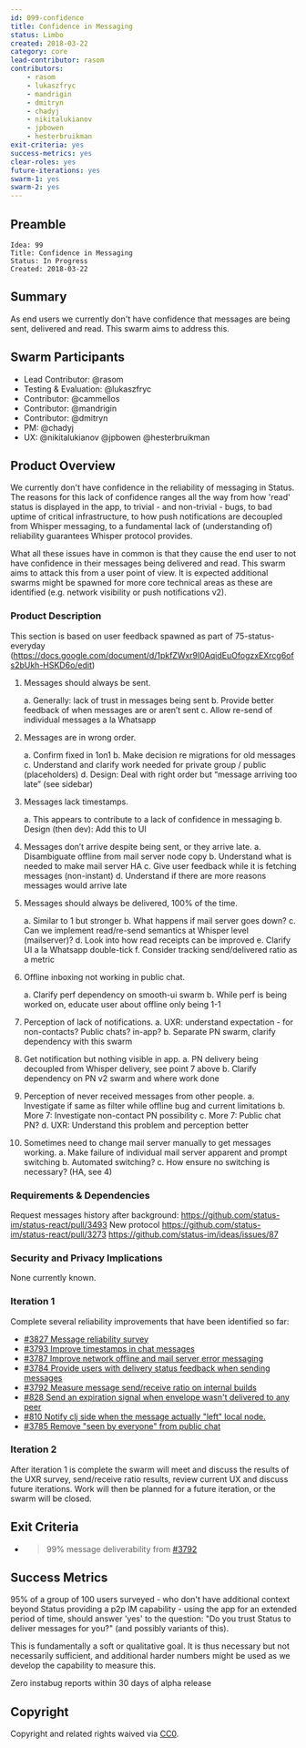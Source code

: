 ```yaml
---
id: 099-confidence
title: Confidence in Messaging
status: Limbo
created: 2018-03-22
category: core
lead-contributor: rasom
contributors:
    - rasom
    - lukaszfryc
    - mandrigin
    - dmitryn
    - chadyj
    - nikitalukianov
    - jpbowen
    - hesterbruikman
exit-criteria: yes
success-metrics: yes
clear-roles: yes
future-iterations: yes
swarm-1: yes
swarm-2: yes
---
```


## Preamble

    Idea: 99
    Title: Confidence in Messaging
    Status: In Progress
    Created: 2018-03-22


## Summary
As end users we currently don't have confidence that messages are being sent, delivered and read. This swarm aims to address this.

## Swarm Participants
- Lead Contributor: @rasom
- Testing & Evaluation: @lukaszfryc
- Contributor: @cammellos
- Contributor: @mandrigin
- Contributor: @dmitryn
- PM: @chadyj
- UX: @nikitalukianov @jpbowen @hesterbruikman

## Product Overview

We currently don't have confidence in the reliability of messaging in Status. The reasons for this lack of confidence ranges all the way from how 'read' status is displayed in the app, to trivial - and non-trivial - bugs, to bad uptime of critical infrastructure, to how push notifications are decoupled from Whisper messaging, to a fundamental lack of (understanding of) reliability guarantees Whisper protocol provides.

What all these issues have in common is that they cause the end user to not have confidence in their messages being delivered and read. This swarm aims to attack this from a user point of view. It is expected additional swarms might be spawned for more core technical areas as these are identified (e.g. network visibility or push notifications v2).

### Product Description
This section is based on user feedback spawned as part of 75-status-everyday (https://docs.google.com/document/d/1pkfZWxr9I0AqidEuOfogzxEXrcg6ofs2bUkh-HSKD6o/edit)

1. Messages should always be sent.

    a. Generally: lack of trust in messages being sent
    b. Provide better feedback of when messages are or aren’t sent
    c. Allow re-send of individual messages a la Whatsapp

2. Messages are in wrong order.

    a. Confirm fixed in 1on1
    b. Make decision re migrations for old messages
    c. Understand and clarify work needed for private group / public (placeholders)
    d. Design: Deal with right order but “message arriving too late” (see sidebar)

3. Messages lack timestamps.

     a. This appears to contribute to a lack of confidence in messaging
     b. Design (then dev): Add this to UI

4. Messages don’t arrive despite being sent, or they arrive late.
    a. Disambiguate offline from mail server node copy
    b. Understand what is needed to make mail server HA
    c. Give user feedback while it is fetching messages (non-instant)
    d. Understand if there are more reasons messages would arrive late

5. Messages should always be delivered, 100% of the time.

    a. Similar to 1 but stronger
    b. What happens if mail server goes down?
    c. Can we implement read/re-send semantics at Whisper level (mailserver)?
    d. Look into how read receipts can be improved
    e. Clarify UI a la Whatsapp double-tick
    f. Consider tracking send/delivered ratio as a metric

6. Offline inboxing not working in public chat.

    a. Clarify perf dependency on smooth-ui swarm
    b. While perf is being worked on, educate user about offline only being 1-1

7. Perception of lack of notifications.
    a. UXR: understand expectation -  for non-contacts? Public chats? in-app?
    b. Separate PN swarm, clarify dependency with this swarm

8. Get notification but nothing visible in app.
    a. PN delivery being decoupled from Whisper delivery, see point 7 above
    b. Clarify dependency on PN v2 swarm and where work done

9. Perception of never received messages from other people.
    a. Investigate if same as filter while offline bug and current limitations
    b. More 7: Investigate non-contact PN possibility
    c. More 7: Public chat PN?
    d. UXR: Understand this problem and perception better

10. Sometimes need to change mail server manually to get messages working.
    a. Make failure of individual mail server apparent and prompt switching
    b. Automated switching?
    c. How ensure no switching is necessary? (HA, see 4)

### Requirements & Dependencies

Request messages history after background: https://github.com/status-im/status-react/pull/3493
New protocol https://github.com/status-im/status-react/pull/3273
https://github.com/status-im/ideas/issues/87

### Security and Privacy Implications

None currently known.

### Iteration 1

Complete several reliability improvements that have been identified so far:

- [#3827 Message reliability survey](https://github.com/status-im/status-react/issues/3827)
- [#3793 Improve timestamps in chat messages](https://github.com/status-im/status-react/issues/3793)
- [#3787 Improve network offline and mail server error messaging](https://github.com/status-im/status-react/issues/3787)
- [#3784 Provide users with delivery status feedback when sending messages](https://github.com/status-im/status-react/issues/3784)
- [#3792 Measure message send/receive ratio on internal builds ](https://github.com/status-im/status-react/issues/3792)
- [#828 Send an expiration signal when envelope wasn't delivered to any peer](https://github.com/status-im/status-go/pull/828)
- [#810 Notify clj side when the message actually "left" local node.](https://github.com/status-im/status-go/issues/810)
- [#3785 Remove "seen by everyone" from public chat](https://github.com/status-im/status-react/issues/3785)

### Iteration 2

After iteration 1 is complete the swarm will meet and discuss the results of the UXR survey, send/receive ratio results, review current UX and discuss future iterations. Work will then be planned for a future iteration, or the swarm will be closed.

## Exit Criteria

- >99% message deliverability from [#3792](https://github.com/status-im/status-react/issues/3792)

## Success Metrics

95% of a group of 100 users surveyed - who don't have additional context beyond Status providing a p2p IM capability - using the app for an extended period of time, should answer 'yes' to the question: "Do you trust Status to deliver messages for you?" (and possibly variants of this).

This is fundamentally a soft or qualitative goal. It is thus necessary but not necessarily sufficient, and additional harder numbers might be used as we develop the capability to measure this.

Zero instabug reports within 30 days of alpha release

## Copyright
Copyright and related rights waived via [CC0](https://creativecommons.org/publicdomain/zero/1.0/).
